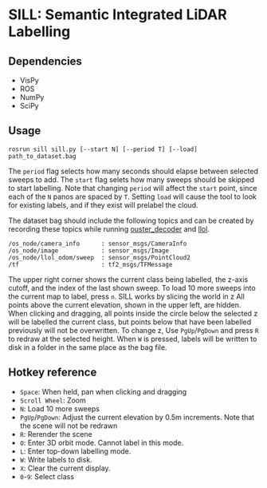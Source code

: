 # SILL: Semantic Integrated LiDAR Labelling

## Dependencies
* VisPy
* ROS
* NumPy
* SciPy

## Usage

```
rosrun sill sill.py [--start N] [--period T] [--load] path_to_dataset.bag
```
The `period` flag selects how many seconds should elapse between selected sweeps to add.
The `start` flag selets how many sweeps should be skipped to start labelling.
Note that changing `period` will affect the `start` point, since each of the `N` panos are spaced by `T`.
Setting `load` will cause the tool to look for existing labels, and if they exist will prelabel the cloud.

The dataset bag should include the following topics and can be created by recording these topics while running [ouster_decoder](https://github.com/KumarRobotics/ouster_decoder) and [llol](https://github.com/versatran01/llol).
```
/os_node/camera_info      : sensor_msgs/CameraInfo 
/os_node/image            : sensor_msgs/Image      
/os_node/llol_odom/sweep  : sensor_msgs/PointCloud2
/tf                       : tf2_msgs/TFMessage
```

The upper right corner shows the current class being labelled, the z-axis cutoff, and the index of the last shown sweep.
To load 10 more sweeps into the current map to label, press `n`.
SILL works by slicing the world in z
All points above the current elevation, shown in the upper left, are hidden.
When clicking and dragging, all points inside the circle below the selected z will be labelled the current class, but points below that have been labelled previously will not be overwritten.
To change z, Use `PgUp`/`PgDown` and press `R` to redraw at the selected height.
When `W` is pressed, labels will be written to disk in a folder in the same place as the bag file.

## Hotkey reference
- `Space`: When held, pan when clicking and dragging
- `Scroll Wheel`: Zoom
- `N`: Load 10 more sweeps
- `PgUp`/`PgDown`: Adjust the current elevation by 0.5m increments.  Note that the scene will not be redrawn
- `R`: Rerender the scene
- `O`: Enter 3D orbit mode.  Cannot label in this mode.
- `L`: Enter top-down labelling mode.
- `W`: Write labels to disk.
- `X`: Clear the current display.
- `0`-`9`: Select class
